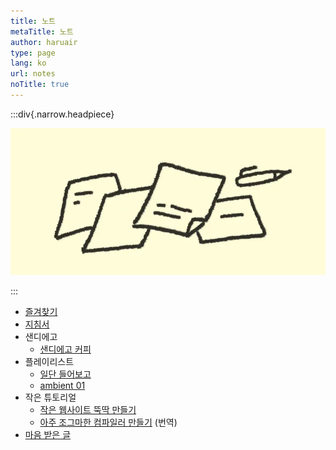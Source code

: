```yaml
---
title: 노트
metaTitle: 노트
author: haruair
type: page
lang: ko
url: notes
noTitle: true
---
```


:::div{.narrow.headpiece}

![노트](note.webp)

:::

- [즐겨찾기](/ko/bookmarks/)
- [지침서](/ko/guidance/)
- 샌디에고
  - [샌디에고 커피](/ko/sd/coffee/)
- 플레이리스트
  - [일단 들어보고](/ko/playlist/let-me-listen-first)
  - [ambient 01](/ko/playlist/ambient-01)
- 작은 튜토리얼
  - [작은 웹사이트 뚝딱 만들기](/ko/how-to/tiny-website/)
  - [아주 조그마한 컴파일러 만들기](/ko/post/the-super-tiny-compiler/) (번역)
- [마음 받은 글](/ko/liked/)

